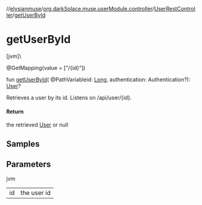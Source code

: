 //[elysianmuse](../../../index.md)/[org.darkSolace.muse.userModule.controller](../index.md)/[UserRestController](index.md)/[getUserById](get-user-by-id.md)

# getUserById

[jvm]\

@GetMapping(value = ["/{id}"])

fun [getUserById](get-user-by-id.md)(
@PathVariableid: [Long](https://kotlinlang.org/api/latest/jvm/stdlib/kotlin/-long/index.html), authentication:
Authentication?): [User](../../org.darkSolace.muse.userModule.model/-user/index.md)?

Retrieves a user by its id. Listens on /api/user/{id}.

#### Return

the retrieved [User](../../org.darkSolace.muse.userModule.model/-user/index.md) or null

## Samples

## Parameters

jvm

| | |
|---|---|
| id | the user id |
